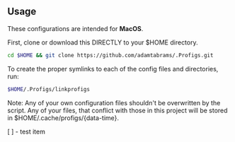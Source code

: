 ## Usage
These configurations are intended for **MacOS**.

First, clone or download this DIRECTLY to your $HOME directory.

```sh
cd $HOME && git clone https://github.com/adamtabrams/.Profigs.git
```

To create the proper symlinks to each of the config files and directories, run:

```sh
$HOME/.Profigs/linkprofigs
```

Note: Any of your own configuration files shouldn't be overwritten by the script.
Any of your files, that conflict with those in this project will be stored in $HOME/.cache/profigs/{data-time}.

[ ] - test item
